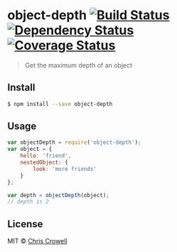 # object-depth [![Build Status][travis-badge]][travis-link] [![Dependency Status][gemnasium-badge]][gemnasium-link] [![Coverage Status][coveralls-badge]][coveralls-link]
> Get the maximum depth of an object

## Install

```sh
$ npm install --save object-depth
```


## Usage

```js
var objectDepth = require('object-depth');
var object = {
	hello: 'friend',
	nestedObject: {
		look: 'more friends'
	}
};

var depth = objectDepth(object);
// depth is 2
```

## License

MIT © [Chris Crowell](https://github.com/crowelch)

[travis-badge]: http://img.shields.io/travis/crowelch/object-depth.svg?style=flat-square
[travis-link]: https://travis-ci.org/crowelch/object-depth

[gemnasium-badge]: http://img.shields.io/gemnasium/crowelch/object-depth.svg?style=flat-square
[gemnasium-link]: https://gemnasium.com/crowelch/object-depth

[coveralls-badge]: http://img.shields.io/coveralls/crowelch/object-depth.svg?style=flat-square
[coveralls-link]: https://coveralls.io/r/crowelch/object-depth

